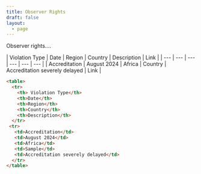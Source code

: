 ```yaml
---
title: Observer Rights
draft: false
layout:
  - page
---
```


Observer rights....

\| Violation Type | Date | Region | Country | Description | Link |
\| --- | --- | --- | --- | --- | --- |
\| Accreditation | August 2024 | Africa | Country | Accreditation severely delayed | Link |

```markdown
<table>
  <tr>
    <th> Violation Type</th>
    <th>Date</th>
    <th>Region</th>
    <th>Country</th>
    <th>Description</th>
  </tr>
 <tr>
   <td>Accreditation</td>
   <td>August 2024</td>
   <td>Africa</td>
   <td>Sample</td>
   <td>Accreditation severely delayed</td>
  </tr>
</table>

```
